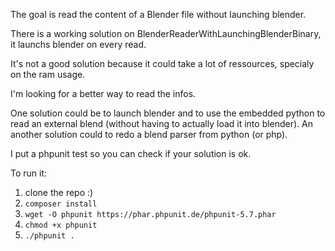 The goal is read the content of a Blender file without launching blender.

There is a working solution on BlenderReaderWithLaunchingBlenderBinary, it launchs blender on every read.

It's not a good solution because it could take a lot of ressources, specialy on the ram usage.

I'm looking for a better way to read the infos.

One solution could be to launch blender and to use the embedded python to read an external blend (without having to actually load it into blender). An another solution could to redo a blend parser from python (or php).

I put a phpunit test so you can check if your solution is ok.

To run it:
1. clone the repo :)
2. ```composer install```
3. ```wget -O phpunit https://phar.phpunit.de/phpunit-5.7.phar```
4. ```chmod +x phpunit```
5. ```./phpunit .```

